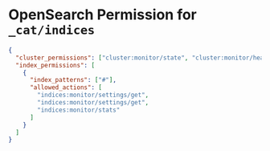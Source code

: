# OpenSearch Permission for `_cat/indices`

```json
{
  "cluster_permissions": ["cluster:monitor/state", "cluster:monitor/health"],
  "index_permissions": [
    {
      "index_patterns": ["#"],
      "allowed_actions": [
        "indices:monitor/settings/get",
        "indices:monitor/settings/get",
        "indices:monitor/stats"
      ]
    }
  ]
}
```
